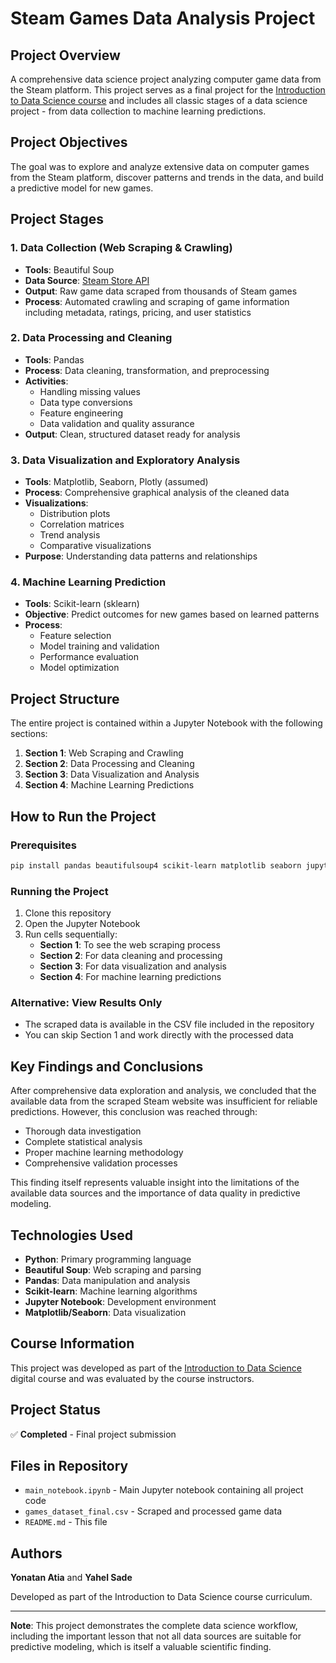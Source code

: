 # Steam Games Data Analysis Project

## Project Overview
A comprehensive data science project analyzing computer game data from the Steam platform. This project serves as a final project for the [Introduction to Data Science course](https://campus.gov.il/course/hit-acd-rfp4-datascienceintro-he/) and includes all classic stages of a data science project - from data collection to machine learning predictions.

## Project Objectives
The goal was to explore and analyze extensive data on computer games from the Steam platform, discover patterns and trends in the data, and build a predictive model for new games.

## Project Stages

### 1. Data Collection (Web Scraping & Crawling)
- **Tools**: Beautiful Soup
- **Data Source**: [Steam Store API](https://store.steampowered.com/contenthub/querypaginated/tags/ConcurrentUsers/render/)
- **Output**: Raw game data scraped from thousands of Steam games
- **Process**: Automated crawling and scraping of game information including metadata, ratings, pricing, and user statistics

### 2. Data Processing and Cleaning
- **Tools**: Pandas
- **Process**: Data cleaning, transformation, and preprocessing
- **Activities**:
  - Handling missing values
  - Data type conversions
  - Feature engineering
  - Data validation and quality assurance
- **Output**: Clean, structured dataset ready for analysis

### 3. Data Visualization and Exploratory Analysis
- **Tools**: Matplotlib, Seaborn, Plotly (assumed)
- **Process**: Comprehensive graphical analysis of the cleaned data
- **Visualizations**:
  - Distribution plots
  - Correlation matrices
  - Trend analysis
  - Comparative visualizations
- **Purpose**: Understanding data patterns and relationships

### 4. Machine Learning Prediction
- **Tools**: Scikit-learn (sklearn)
- **Objective**: Predict outcomes for new games based on learned patterns
- **Process**:
  - Feature selection
  - Model training and validation
  - Performance evaluation
  - Model optimization

## Project Structure

The entire project is contained within a Jupyter Notebook with the following sections:

1. **Section 1**: Web Scraping and Crawling
2. **Section 2**: Data Processing and Cleaning
3. **Section 3**: Data Visualization and Analysis
4. **Section 4**: Machine Learning Predictions

## How to Run the Project

### Prerequisites
```bash
pip install pandas beautifulsoup4 scikit-learn matplotlib seaborn jupyter requests
```

### Running the Project
1. Clone this repository
2. Open the Jupyter Notebook
3. Run cells sequentially:
   - **Section 1**: To see the web scraping process
   - **Section 2**: For data cleaning and processing
   - **Section 3**: For data visualization and analysis
   - **Section 4**: For machine learning predictions

### Alternative: View Results Only
- The scraped data is available in the CSV file included in the repository
- You can skip Section 1 and work directly with the processed data

## Key Findings and Conclusions

After comprehensive data exploration and analysis, we concluded that the available data from the scraped Steam website was insufficient for reliable predictions. However, this conclusion was reached through:

- Thorough data investigation
- Complete statistical analysis
- Proper machine learning methodology
- Comprehensive validation processes

This finding itself represents valuable insight into the limitations of the available data sources and the importance of data quality in predictive modeling.

## Technologies Used

- **Python**: Primary programming language
- **Beautiful Soup**: Web scraping and parsing
- **Pandas**: Data manipulation and analysis
- **Scikit-learn**: Machine learning algorithms
- **Jupyter Notebook**: Development environment
- **Matplotlib/Seaborn**: Data visualization

## Course Information

This project was developed as part of the [Introduction to Data Science](https://campus.gov.il/course/hit-acd-rfp4-datascienceintro-he/) digital course and was evaluated by the course instructors.

## Project Status

✅ **Completed** - Final project submission

## Files in Repository

- `main_notebook.ipynb` - Main Jupyter notebook containing all project code
- `games_dataset_final.csv` - Scraped and processed game data
- `README.md` - This file

## Authors

**Yonatan Atia** and **Yahel Sade**

Developed as part of the Introduction to Data Science course curriculum.

---

**Note**: This project demonstrates the complete data science workflow, including the important lesson that not all data sources are suitable for predictive modeling, which is itself a valuable scientific finding.
